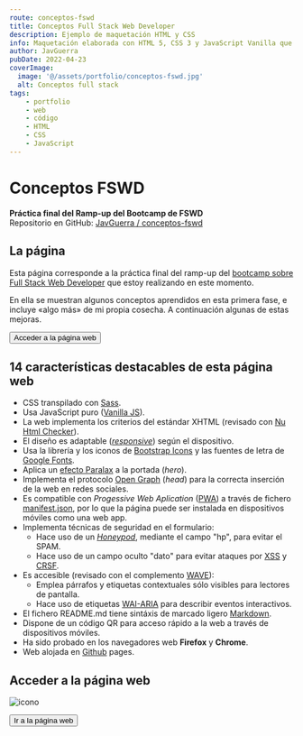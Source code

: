 ```yaml
---
route: conceptos-fswd
title: Conceptos Full Stack Web Developer
description: Ejemplo de maquetación HTML y CSS
info: Maquetación elaborada con HTML 5, CSS 3 y JavaScript Vanilla que incluye formulario y es accesible y responsive.
author: JavGuerra
pubDate: 2022-04-23
coverImage:
  image: '@/assets/portfolio/conceptos-fswd.jpg'
  alt: Conceptos full stack
tags:
    - portfolio
    - web
    - código
    - HTML
    - CSS
    - JavaScript
---
```

# Conceptos FSWD

__Práctica final del Ramp-up del Bootcamp de FSWD__  
Repositorio en GitHub: [ JavGuerra / conceptos-fswd](https://github.com/JavGuerra/conceptos-fswd)  

## La página

Esta página corresponde a la práctica final del ramp-up del [bootcamp sobre Full Stack Web Developer](/blog/beca-santander-fswd) que estoy realizando en este momento.

En ella se muestran algunos conceptos aprendidos en esta primera fase, e incluye «algo más» de mi propia cosecha. A continuación algunas de estas mejoras.

[<button>Acceder a la página web</button>](https://javguerra.github.io/conceptos-fswd/index.html)

## 14 características destacables de esta página web

- CSS transpilado con [Sass](https://es.wikipedia.org/wiki/Sass).
- Usa JavaScript puro ([Vanilla JS](https://www.ardepizando.com/que-es-vanilla-js/)).
- La web implementa los criterios del estándar XHTML (revisado con [Nu Html Checker](https://html5.validator.nu/)).
- El diseño es adaptable ([_responsive_](https://es.wikipedia.org/wiki/Dise%C3%B1o_web_adaptable)) según el dispositivo.
- Usa la librería y los iconos de [Bootstrap Icons](https://icons.getbootstrap.com/) y las fuentes de letra de [Google Fonts](https://fonts.google.com/).
- Aplica un [efecto Paralax](https://blog.hubspot.es/marketing/efecto-parallax) a la portada (_hero_).
- Implementa el protocolo [Open Graph](https://ogp.me/) (_head_) para la correcta inserción de la web en redes sociales.
- Es compatible con _Progessive Web Aplication_ ([PWA](https://developer.mozilla.org/es/docs/Web/Progressive_web_apps)) a través de fichero [manifest.json](https://developer.mozilla.org/es/docs/Web/Manifest), por lo que la página puede ser instalada en dispositivos móviles como una web app.
- Implementa técnicas de seguridad en el formulario:
    - Hace uso de un [_Honeypod_](https://es.wikipedia.org/wiki/Honeypot), mediante el campo "hp", para evitar el SPAM.
    - Hace uso de un campo oculto "dato" para evitar ataques por [XSS](https://es.wikipedia.org/wiki/Cross-site_scripting) y [CRSF](https://es.wikipedia.org/wiki/Cross-site_request_forgery).
- Es accesible (revisado con el complemento [WAVE](https://wave.webaim.org/)):
    - Emplea párrafos y etiquetas contextuales sólo visibles para lectores de pantalla.
    - Hace uso de etiquetas [WAI-ARIA](https://en.wikipedia.org/wiki/WAI-ARIA) para describir eventos interactivos.
- El fichero README.md tiene sintáxis de marcado ligero [Markdown](https://es.wikipedia.org/wiki/Markdown).
- Dispone de un código QR para acceso rápido a la web a través de dispositivos móviles.
- Ha sido probado en los navegadores web __Firefox__ y __Chrome__.
- Web alojada en [Github](https://github.com/JavGuerra/conceptos-fswd) pages.

## Acceder a la página web

![icono](https://javguerra.github.io/conceptos-fswd/img/qrcode.svg)  

[<button>Ir a la página web</button>](https://javguerra.github.io/conceptos-fswd/index.html)  
